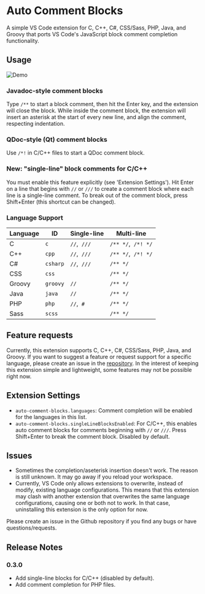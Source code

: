 # Auto Comment Blocks

A simple VS Code extension for C, C++, C#, CSS/Sass, PHP, Java, and Groovy that ports VS Code's JavaScript block comment completion functionality.

## Usage
![Demo](https://raw.githubusercontent.com/kevinkyang/auto-comment-blocks/master/img/demo.gif)

### Javadoc-style comment blocks
Type `/**` to start a block comment, then hit the Enter key, and the extension will close the block. While inside the comment block, the extension will insert an asterisk at the start of every new line, and align the comment, respecting indentation.

### QDoc-style (Qt) comment blocks
Use `/*!` in C/C++ files to start a QDoc comment block.

### New: "single-line" block comments for C/C++
You must enable this feature explicitly (see 'Extension Settings'). Hit Enter on a line that begins with `//` or `///` to create a comment block where each line is a single-line comment. To break out of the comment block, press Shift+Enter (this shortcut can be changed).

### Language Support
| Language | ID       | Single-line | Multi-line         |
| -------- | -------- | ----------- | ------------------ |
| C   | `c` | `//`, &nbsp;`///` | `/** */`, &nbsp;`/*! */` |
| C++   | `cpp` | `//`, &nbsp;`///` | `/** */`, &nbsp;`/*! */` |
| C# | `csharp` | `//`, &nbsp;`///` | `/** */` |
| CSS | `css` | | `/** */` |
| Groovy | `groovy` | `//` | `/** */` |
| Java | `java` | `//` | `/** */` |
| PHP | `php` | `//`, &nbsp;`#` | `/** */` |
| Sass | `scss` | | `/** */` |


## Feature requests
Currently, this extension supports C, C++, C#, CSS/Sass, PHP, Java, and Groovy. If you want to suggest a feature or request support for a specific language, please create an issue in the [repository](https://github.com/kevinkyang/auto-comment-blocks/issues). In the interest of keeping this extension simple and lightweight, some features may not be possible right now.

## Extension Settings

* `auto-comment-blocks.languages`: Comment completion will be enabled for the languages in this list.
* `auto-comment-blocks.singleLineBlocksEnabled`: For C/C++, this enables auto comment blocks for comments beginning with `//` or `///`. Press Shift+Enter to break the comment block. Disabled by default.

## Issues

* Sometimes the completion/aseterisk insertion doesn't work. The reason is still unknown. It may go away if you reload your workspace.
* Currently, VS Code only allows extensions to overwrite, instead of modify, existing language configurations. This means that this extension may clash with another extension that overwrites the same language configurations, causing one or both not to work. In that case, uninstalling this extension is the only option for now.

Please create an issue in the Github repository if you find any bugs or have questions/requests.

## Release Notes

### 0.3.0
- Add single-line blocks for C/C++ (disabled by default).
- Add comment completion for PHP files.